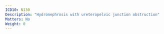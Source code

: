 ```yaml
---
ICD10: N130
Description: "Hydronephrosis with ureteropelvic junction obstruction"
Matters: No
Weight: 0
---
```


